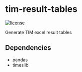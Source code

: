 # tim-result-tables

[![license](https://img.shields.io/github/license/MaREI-EPMG/tim-result-tables?color=blue)](LICENSE)

Generate TIM excel result tables

## Dependencies 

- pandas
- timeslib